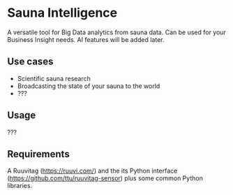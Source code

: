 # Sauna Intelligence

A versatile tool for Big Data analytics from sauna data. Can be used for your Business Insight needs. AI features will be added later.

## Use cases

* Scientific sauna research
* Broadcasting the state of your sauna to the world
* ???

## Usage

???

## Requirements

A Ruuvitag (https://ruuvi.com/) and the its Python interface (https://github.com/ttu/ruuvitag-sensor) plus some common Python libraries.